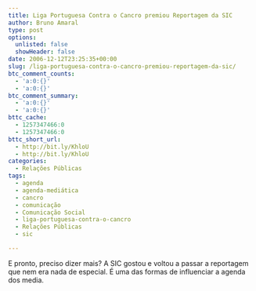 ```yaml
---
title: Liga Portuguesa Contra o Cancro premiou Reportagem da SIC
author: Bruno Amaral
type: post
options:
  unlisted: false
  showHeader: false
date: 2006-12-12T23:25:35+00:00
slug: /liga-portuguesa-contra-o-cancro-premiou-reportagem-da-sic/
btc_comment_counts:
  - 'a:0:{}'
  - 'a:0:{}'
btc_comment_summary:
  - 'a:0:{}'
  - 'a:0:{}'
bttc_cache:
  - 1257347466:0
  - 1257347466:0
bttc_short_url:
  - http://bit.ly/KhloU
  - http://bit.ly/KhloU
categories:
  - Relações Públicas
tags:
  - agenda
  - agenda-mediática
  - cancro
  - comunicação
  - Comunicação Social
  - liga-portuguesa-contra-o-cancro
  - Relações Públicas
  - sic

---
```

E pronto, preciso dizer mais? A SIC gostou e voltou a passar a reportagem que nem era nada de especial. É uma das formas de influenciar a agenda dos media.